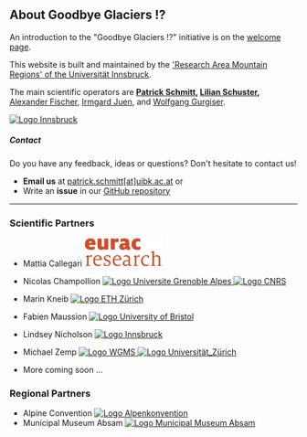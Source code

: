 ## About Goodbye Glaciers !?

An introduction to the "Goodbye Glaciers !?" initiative is on the <a href="{{ site.baseurl }}/">welcome page</a>.

<p>
  This website is built and maintained by the
  <a href="https://www.uibk.ac.at/en/alpinerraum/">'Research Area Mountain
  Regions' of the Universität Innsbruck</a>.
</p>

<p>
  The main scientific operators are
  <strong> <a href="https://www.uibk.ac.at/en/acinn/people/patrick-schmitt/">Patrick Schmitt</a>,
  <a href="https://lilianschuster.github.io/">Lilian Schuster</a>, </strong>
  <a href="https://github.com/afisc">Alexander Fischer</a>,
  <a href="https://www.uibk.ac.at/en/alpinerraum/team/irmgard-juen/">Irmgard Juen</a>,
  and <a href="https://www.uibk.ac.at/en/acinn/people/wolfgang-gurgiser/">Wolfgang Gurgiser</a>.
</p>

<a href="https://www.uibk.ac.at/en/">
  <img src="/assets/images/logos/logo_uibk.jpg" alt="Logo Innsbruck" style="width: auto; height: 80px;" />
</a>

##### Contact

Do you have any feedback, ideas or questions? Don't hesitate to contact us! 

- **Email us** at [patrick.schmitt[at]uibk.ac.at](mailto:patrick.schmitt@uibk.ac.at) or
- Write an **issue** in our [GitHub repository](https://github.com/pat-schmitt/goodbye_glaciers/issues)

-----
      
### Scientific Partners

- Mattia Callegari   <a href="https://www.eurac.edu/en">
    <img src="/assets/images/logos/Eurac_Research_logo.png" alt="Logo Eurac Research" style="height: 50px; width: auto;" />
  </a>
- Nicolas Champollion
  <a href="https://www.ige-grenoble.fr/?lang=en">
    <img src="/assets/images/logos/logoIGE_Color.png" alt="Logo Universite Grenoble Alpes" style="height: 50px; width: auto;" />
  </a>
  <a href="https://www.cnrs.fr/en">
    <img src="/assets/images/logos/LOGO_CNRS_BLEU.png" alt="Logo CNRS" style="height: 50px; width: auto;" />
  </a>

- Marin Kneib
  <a href="https://ethz.ch/en.html">
    <img src="/assets/images/logos/logo_eth.png" alt="Logo ETH Zürich" style="height: 50px; width: auto;" />
  </a>

- Fabien Maussion 
  <a href="https://www.bristol.ac.uk/">
    <img src="/assets/images/logos/logo_bristol.svg" alt="Logo University of Bristol" style="height: 50px; width: auto;" />
  </a>

- Lindsey Nicholson
  <a href="https://www.uibk.ac.at/en/">
    <img src="/assets/images/logos/logo_uibk.jpg" alt="Logo Innsbruck" style="width: auto; height: 50px;" />
  </a>

- Michael Zemp
  <a href="https://wgms.ch/">
    <img src="/assets/images/logos/wgms-logo.png" alt="Logo WGMS" style="height: 30px; width: auto;" />
  </a>
  <a href="https://www.uzh.ch/en.html">
    <img src="/assets/images/logos/Universität_Zürich_logo.png" alt="Logo Universität_Zürich" style="height: 50px; width: auto;" />
  </a>

- More coming soon ...

### Regional Partners
- Alpine Convention
  <a href="https://www.alpconv.org/en/">
    <img src="/assets/images/logos/logo_alpenkonvention.png" alt="Logo Alpenkonvention" style="height: 50px; width: auto;" />
  </a>
- Municipal Museum Absam <a href="https://www.absammuseum.at/">
    <img src="/assets/images/logos/Museum_Absam_Logo.png" alt="Logo Municipal Museum Absam" style="height: 50px; width: auto;" />
  </a>
